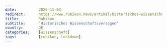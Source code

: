 ```yaml
---
date:          2020-11-03
redirect:      https://www.rubikon.news/artikel/historisches-wissenschaftsversagen
title:         Rubikon
subtitle:      'Historisches Wissenschaftsversagen'
country:       DE
categories:    [Wissenschaft]
tags:          [rubikon, lockdown]
---
```


